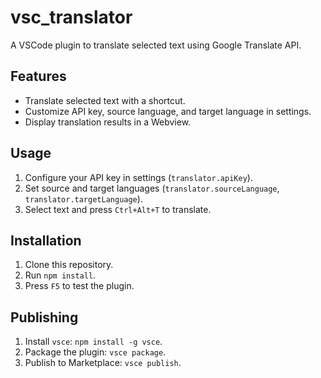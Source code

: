 # vsc_translator

A VSCode plugin to translate selected text using Google Translate API.

## Features

- Translate selected text with a shortcut.
- Customize API key, source language, and target language in settings.
- Display translation results in a Webview.

## Usage

1. Configure your API key in settings (`translator.apiKey`).
2. Set source and target languages (`translator.sourceLanguage`, `translator.targetLanguage`).
3. Select text and press `Ctrl+Alt+T` to translate.

## Installation

1. Clone this repository.
2. Run `npm install`.
3. Press `F5` to test the plugin.

## Publishing

1. Install `vsce`: `npm install -g vsce`.
2. Package the plugin: `vsce package`.
3. Publish to Marketplace: `vsce publish`.